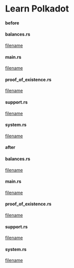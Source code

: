 # Learn Polkadot

<!-- tabs:start -->

#### **before**

<!-- tabs:start -->

#### **balances.rs**

[filename](../../code/src/balances.rs ':include :type=code rust')

#### **main.rs**

[filename](../../code/src/main.rs ':include :type=code rust')

#### **proof_of_existence.rs**

[filename](../../code/src/proof_of_existence.rs ':include :type=code rust')

#### **support.rs**

[filename](../../code/src/support.rs ':include :type=code rust')

#### **system.rs**

[filename](../../code/src/system.rs ':include :type=code rust')

<!-- tabs:end -->

#### **after**

<!-- tabs:start -->

#### **balances.rs**

[filename](../../code/src/balances.rs ':include :type=code rust')

#### **main.rs**

[filename](../../code/src/main.rs ':include :type=code rust')

#### **proof_of_existence.rs**

[filename](../../code/src/proof_of_existence.rs ':include :type=code rust')

#### **support.rs**

[filename](../../code/src/system.rs ':include :type=code rust')

#### **system.rs**

[filename](../../code/src/support.rs ':include :type=code rust')

<!-- tabs:end -->

<!-- tabs:end -->

